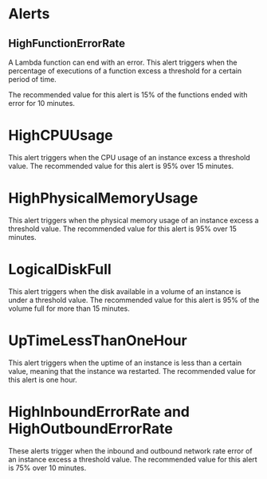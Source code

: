 # Alerts
## HighFunctionErrorRate
A Lambda function can end with an error.
This alert triggers when the percentage of executions of a function excess a threshold for a certain period of time.

The recommended value for this alert is 15% of the functions ended with error for 10 minutes.

# HighCPUUsage
This alert triggers when the CPU usage of an instance excess a threshold value.
The recommended value for this alert is 95% over 15 minutes.

# HighPhysicalMemoryUsage
This alert triggers when the physical memory usage of an instance excess a threshold value.
The recommended value for this alert is 95% over 15 minutes.

# LogicalDiskFull
This alert triggers when the disk available in a volume of an instance is under a threshold value.
The recommended value for this alert is 95% of the volume full for more than 15 minutes.

# UpTimeLessThanOneHour
This alert triggers when the uptime of an instance is less than a certain value, meaning that the instance wa restarted.
The recommended value for this alert is one hour.

# HighInboundErrorRate and HighOutboundErrorRate
These alerts trigger when the inbound and outbound network rate error of an instance excess a threshold value.
The recommended value for this alert is 75% over 10 minutes.
